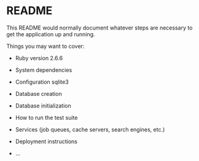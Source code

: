 # README

This README would normally document whatever steps are necessary to get the
application up and running.

Things you may want to cover:

* Ruby version
 2.6.6
* System dependencies

* Configuration
 sqlite3
* Database creation

* Database initialization

* How to run the test suite

* Services (job queues, cache servers, search engines, etc.)

* Deployment instructions

* ...

